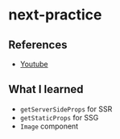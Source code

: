 # next-practice

## References

- [Youtube](https://www.youtube.com/watch?v=pdWQvfQBSGg)

## What I learned

- `getServerSideProps` for SSR
- `getStaticProps` for SSG
- `Image` component
